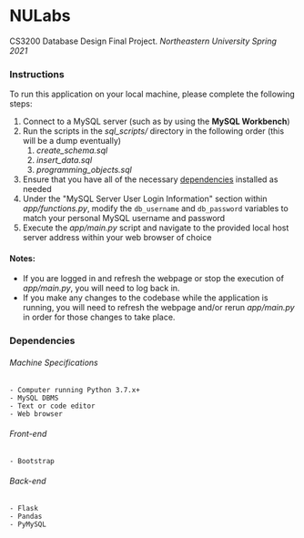 # NULabs

CS3200 Database Design Final Project. _Northeastern University Spring 2021_

### Instructions

To run this application on your local machine, please complete the following steps:
1. Connect to a MySQL server (such as by using the __MySQL Workbench__)
2. Run the scripts in the *sql_scripts/* directory in the following order (this will be a dump eventually)
    1. *create_schema.sql*
    2. *insert_data.sql*
    3. *programming_objects.sql*
3. Ensure that you have all of the necessary [dependencies](#dependencies) installed as needed
4. Under the "MySQL Server User Login Information" section within *app/functions.py*, modify the ```db_username``` and ```db_password``` variables to match your personal MySQL username and password
5. Execute the *app/main.py* script and navigate to the provided local host server address within your web browser of choice

#### Notes:
- If you are logged in and refresh the webpage or stop the execution of *app/main.py*, you will need to log back in.
- If you make any changes to the codebase while the application is running, you will need to refresh the webpage and/or rerun *app/main.py* in order for those changes to take place.

### Dependencies

###### Machine Specifications

    - Computer running Python 3.7.x+
    - MySQL DBMS
    - Text or code editor
    - Web browser

###### Front-end

    - Bootstrap

###### Back-end

    - Flask
    - Pandas
    - PyMySQL
